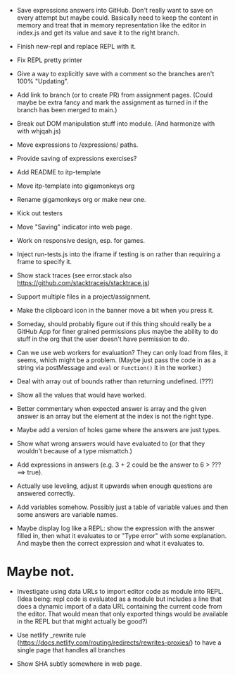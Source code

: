 - Save expressions answers into GitHub. Don't really want to save on every
  attempt but maybe could. Basically need to keep the content in memory and
  treat that in memory representation like the editor in index.js and get its
  value and save it to the right branch.

- Finish new-repl and replace REPL with it.

- Fix REPL pretty printer

- Give a way to explicitly save with a comment so the branches aren't 100% "Updating".

- Add link to branch (or to create PR) from assignment pages. (Could maybe be
  extra fancy and mark the assignment as turned in if the branch has been merged
  to main.)

- Break out DOM manipulation stuff into module. (And harmonize with with whjqah.js)

- Move expressions to /expressions/ paths.

- Provide saving of expressions exercises?

- Add README to itp-template

- Move itp-template into gigamonkeys org

- Rename gigamonkeys org or make new one.

- Kick out testers

- Move "Saving" indicator into web page.

- Work on responsive design, esp. for games.

- Inject run-tests.js into the iframe if testing is on rather than requiring a
  frame to specify it.

- Show stack traces (see error.stack also
  https://github.com/stacktracejs/stacktrace.js)

- Support multiple files in a project/assignment.

- Make the clipboard icon in the banner move a bit when you press it.

- Someday, should probably figure out if this thing should really be a GitHub
  App for finer grained permissions plus maybe the ability to do stuff in the
  org that the user doesn't have permission to do.

- Can we use web workers for evaluation? They can only load from files, it
  seems, which might be a problem. (Maybe just pass the code in as a string via
  postMessage and `eval` or `Function()` it in the worker.)

- Deal with array out of bounds rather than returning undefined. (???)

- Show all the values that would have worked.

- Better commentary when expected answer is array and the given answer
  is an array but the element at the index is not the right type.

- Maybe add a version of holes game where the answers are just types.

- Show what wrong answers would have evaluated to (or that they
  wouldn't because of a type mismattch.)

- Add expressions in answers (e.g. 3 + 2 could be the answer to 6 >
  ??? ==> true).

- Actually use leveling, adjust it upwards when enough questions are
  answered correctly.

- Add variables somehow. Possibly just a table of variable values and
  then some answers are variable names.

- Maybe display log like a REPL: show the expression with the answer
  filled in, then what it evaluates to or "Type error" with some
  explanation. And maybe then the correct expression and what it
  evaluates to.

# Maybe not.

- Investigate using data URLs to import editor code as module into REPL. (Idea
  being: repl code is evaluated as a module but includes a line that does a
  dynamic import of a data URL containing the current code from the editor. That
  would mean that only exported things would be available in the REPL but that
  might actually be good?)

- Use netlify \_rewrite rule
  (https://docs.netlify.com/routing/redirects/rewrites-proxies/) to have a
  single page that handles all branches

- Show SHA subtly somewhere in web page.
